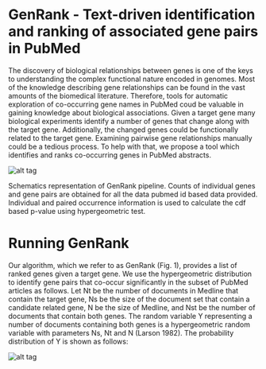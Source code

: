 GenRank - Text-driven identification and ranking of associated gene pairs in PubMed
================================================

The discovery of biological relationships between genes is one of the keys to understanding the complex functional nature encoded in genomes. Most of the knowledge describing gene relationships can be found in the vast amounts of the biomedical literature. Therefore, tools for automatic exploration of co-occurring gene names in PubMed coud be valuable in gaining knowledge about biological associations. Given a target gene many biological experiments identify a number of genes that change along with the target gene. Additionally, the changed genes could be functionally related to the target gene. Examining pairwise gene relationships manually could be a tedious process. To help with that, we propose a tool which identifies and ranks co-occurring genes in PubMed abstracts. 




![alt tag](https://github.com/NCBI-Hackathons/PubMed2GenePairs/blob/master/figures/pipeline_ffx.jpg)

Schematics representation of GenRank pipeline. Counts of individual genes and gene pairs are obtained for all the data pubmed id based data provided. Individual and paired occurrence information is used to calculate the cdf based p-value using hypergeometric test.


Running GenRank
================================================

Our algorithm, which we refer to as GenRank (Fig. 1), provides a list of ranked genes given a target gene. We use the hypergeometric distribution to identify gene pairs that co-occur significantly in the subset of PubMed articles as follows. Let Nt be the number of documents in Medline that contain the target gene, Ns be the size of the document set that contain a candidate related gene, N be the size of Medline, and Nst be the number of documents that contain both genes. The random variable Y representing a number of documents containing both genes is a hypergeometric random variable with parameters Ns, Nt and N (Larson 1982). The probability distribution of Y is shown as follows:

![alt tag](https://github.com/NCBI-Hackathons/PubMed2GenePairs/blob/master/figures/P_y.png)